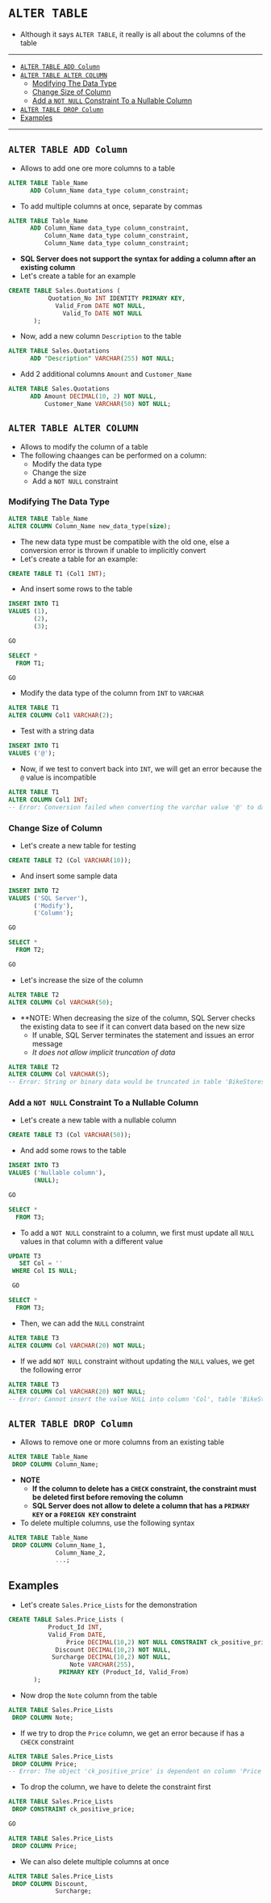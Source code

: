 # `ALTER TABLE`

- Although it says `ALTER TABLE`, it really is all about the columns of the table

---

- [`ALTER TABLE ADD Column`](#alter-table-add-column)
- [`ALTER TABLE ALTER COLUMN`](#alter-table-alter-column)
  - [Modifying The Data Type](#modifying-the-data-type)
  - [Change Size of Column](#change-size-of-column)
  - [Add a `NOT NULL` Constraint To a Nullable Column](#add-a-not-null-constraint-to-a-nullable-column)
- [`ALTER TABLE DROP Column`](#alter-table-drop-column)
- [Examples](#examples)

---

## `ALTER TABLE ADD Column`

- Allows to add one ore more columns to a table

```sql
ALTER TABLE Table_Name
      ADD Column_Name data_type column_constraint;
```

- To add multiple columns at once, separate by commas

```sql
ALTER TABLE Table_Name
      ADD Column_Name data_type column_constraint,
          Column_Name data_type column_constraint,
          Column_Name data_type column_constraint;
```

- **SQL Server does not support the syntax for adding a column after an existing column**
- Let's create a table for an example

```sql
CREATE TABLE Sales.Quotations (
           Quotation_No INT IDENTITY PRIMARY KEY,
             Valid_From DATE NOT NULL,
               Valid_To DATE NOT NULL
       );
```

- Now, add a new column `Description` to the table

```sql
ALTER TABLE Sales.Quotations
      ADD "Description" VARCHAR(255) NOT NULL;
```

- Add 2 additional columns `Amount` and `Customer_Name`

```sql
ALTER TABLE Sales.Quotations
      ADD Amount DECIMAL(10, 2) NOT NULL,
          Customer_Name VARCHAR(50) NOT NULL;
```

## `ALTER TABLE ALTER COLUMN`

- Allows to modify the column of a table
- The following chaanges can be performed on a column:
  - Modify the data type
  - Change the size
  - Add a `NOT NULL` constraint

### Modifying The Data Type

```sql
ALTER TABLE Table_Name
ALTER COLUMN Column_Name new_data_type(size);
```

- The new data type must be compatible with the old one, else a conversion error is thrown if unable to implicitly convert
- Let's create a table for an example:

```sql
CREATE TABLE T1 (Col1 INT);
```

- And insert some rows to the table

```sql
INSERT INTO T1
VALUES (1),
       (2),
       (3);

GO

SELECT *
  FROM T1;

GO
```

- Modify the data type of the column from `INT` to `VARCHAR`

```sql
ALTER TABLE T1
ALTER COLUMN Col1 VARCHAR(2);
```

- Test with a string data

```sql
INSERT INTO T1
VALUES ('@');
```

- Now, if we test to convert back into `INT`, we will get an error because the `@` value is incompatible

```sql
ALTER TABLE T1
ALTER COLUMN Col1 INT;
-- Error: Conversion failed when converting the varchar value '@' to data type int.
```

### Change Size of Column

- Let's create a new table for testing

```sql
CREATE TABLE T2 (Col VARCHAR(10));
```

- And insert some sample data

```sql
INSERT INTO T2
VALUES ('SQL Server'),
       ('Modify'),
       ('Column');

GO

SELECT *
  FROM T2;

GO
```

- Let's increase the size of the column

```sql
ALTER TABLE T2
ALTER COLUMN Col VARCHAR(50);
```

- **NOTE: When decreasing the size of the column, SQL Server checks the existing data to see if it can convert data based on the new size
  - If unable, SQL Server terminates the statement and issues an error message
  - *It does not allow implicit truncation of data*

```sql
ALTER TABLE T2
ALTER COLUMN Col VARCHAR(5);
-- Error: String or binary data would be truncated in table 'BikeStores.dbo.T2', column 'Col'. Truncated value: ''.
```

### Add a `NOT NULL` Constraint To a Nullable Column

- Let's create a new table with a nullable column

```sql
CREATE TABLE T3 (Col VARCHAR(50));
```

- And add some rows to the table

```sql
INSERT INTO T3
VALUES ('Nullable column'),
       (NULL);

GO

SELECT *
  FROM T3;
```

- To add a `NOT NULL` constraint to a column, we first must update all `NULL` values in that column with a different value

```sql
UPDATE T3
   SET Col = ''
 WHERE Col IS NULL;

 GO

SELECT *
  FROM T3;
```

- Then, we can add the `NULL` constraint

```sql
ALTER TABLE T3
ALTER COLUMN Col VARCHAR(20) NOT NULL;
```

- If we add `NOT NULL` constraint without updating the `NULL` values, we get the following error

```sql
ALTER TABLE T3
ALTER COLUMN Col VARCHAR(20) NOT NULL;
-- Error: Cannot insert the value NULL into column 'Col', table 'BikeStores.dbo.T3'; column does not allow nulls. UPDATE fails.
```

## `ALTER TABLE DROP Column`

- Allows to remove one or more columns from an existing table

```sql
ALTER TABLE Table_Name
 DROP COLUMN Column_Name;
```

- **NOTE**
  - **If the column to delete has a `CHECK` constraint, the constraint must be deleted first before removing the column**
  - **SQL Server does not allow to delete a column that has a `PRIMARY KEY` or a `FOREIGN KEY` constraint**
- To delete multiple columns, use the following syntax

```sql
ALTER TABLE Table_Name
 DROP COLUMN Column_Name_1,
             Column_Name_2,
             ...;
```

## Examples

- Let's create `Sales.Price_Lists` for the demonstration

```sql
CREATE TABLE Sales.Price_Lists (
           Product_Id INT,
           Valid_From DATE,
                Price DECIMAL(10,2) NOT NULL CONSTRAINT ck_positive_price CHECK (price >= 0),
             Discount DECIMAL(10,2) NOT NULL,
            Surcharge DECIMAL(10,2) NOT NULL,
                 Note VARCHAR(255),
              PRIMARY KEY (Product_Id, Valid_From)
       );
```

- Now drop the `Note` column from the table

```sql
ALTER TABLE Sales.Price_Lists
 DROP COLUMN Note;
```

- If we try to drop the `Price` column, we get an error because if has a `CHECK` constraint

```sql
ALTER TABLE Sales.Price_Lists
 DROP COLUMN Price;
-- Error: The object 'ck_positive_price' is dependent on column 'Price'.
```

- To drop the column, we have to delete the constraint first

```sql
ALTER TABLE Sales.Price_Lists
 DROP CONSTRAINT ck_positive_price;

GO

ALTER TABLE Sales.Price_Lists
 DROP COLUMN Price;
```

- We can also delete multiple columns at once

```sql
ALTER TABLE Sales.Price_Lists
 DROP COLUMN Discount,
             Surcharge;
```
